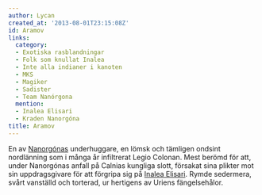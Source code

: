 ```yaml
---
author: Lycan
created_at: '2013-08-01T23:15:08Z'
id: Aramov
links:
  category:
  - Exotiska rasblandningar
  - Folk som knullat Inalea
  - Inte alla indianer i kanoten
  - MKS
  - Magiker
  - Sadister
  - Team Nanórgona
  mention:
  - Inalea Elisari
  - Kraden Nanorgóna
title: Aramov
---
```


En av [Nanorgónas] underhuggare, en lömsk och tämligen ondsint nordlänning som i många år
infiltrerat Legio Colonan. Mest berömd för att, under Nanorgónas anfall på Calnias kungliga slott,
försakat sina plikter mot sin uppdragsgivare för att förgripa sig på [Inalea Elisari]. Rymde
sedermera, svårt vanställd och torterad, ur hertigens av Uriens fängelsehålor.

  [Nanorgónas]: Kraden_Nanorgóna
  [Inalea Elisari]: Inalea_Elisari